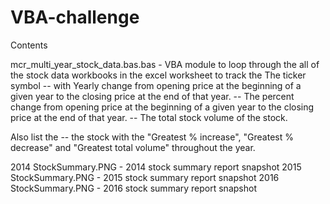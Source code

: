 # VBA-challenge

Contents

mcr_multi_year_stock_data.bas.bas - VBA module to loop through the all of the stock data workbooks in the excel worksheet to track  the The ticker symbol
-- with Yearly change from opening price at the beginning of a given year to the closing price at the end of that year.
-- The percent change from opening price at the beginning of a given year to the closing price at the end of that year.
-- The total stock volume of the stock.

Also list the 
-- the stock with the "Greatest % increase", "Greatest % decrease" and "Greatest total volume" throughout the year.

2014 StockSummary.PNG - 2014 stock summary report snapshot
2015 StockSummary.PNG - 2015 stock summary report snapshot
2016 StockSummary.PNG - 2016 stock summary report snapshot
